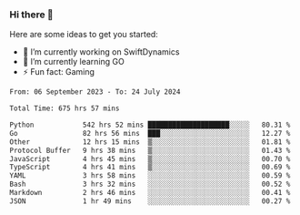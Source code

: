 ### Hi there 👋

Here are some ideas to get you started:

- 🔭 I’m currently working on SwiftDynamics
- 🌱 I’m currently learning GO
-  ⚡ Fun fact: Gaming
  
  <!--
- 👯 I’m looking to collaborate on ...
- 🤔 I’m looking for help with ...
- 💬 Ask me about ...
- 📫 How to reach me: ...
- 😄 Pronouns: ...
-->

<!--START_SECTION:waka-->

```txt
From: 06 September 2023 - To: 24 July 2024

Total Time: 675 hrs 57 mins

Python            542 hrs 52 mins ████████████████████░░░░░   80.31 %
Go                82 hrs 56 mins  ███░░░░░░░░░░░░░░░░░░░░░░   12.27 %
Other             12 hrs 15 mins  ▒░░░░░░░░░░░░░░░░░░░░░░░░   01.81 %
Protocol Buffer   9 hrs 38 mins   ▒░░░░░░░░░░░░░░░░░░░░░░░░   01.43 %
JavaScript        4 hrs 45 mins   ▒░░░░░░░░░░░░░░░░░░░░░░░░   00.70 %
TypeScript        4 hrs 41 mins   ▒░░░░░░░░░░░░░░░░░░░░░░░░   00.69 %
YAML              3 hrs 58 mins   ░░░░░░░░░░░░░░░░░░░░░░░░░   00.59 %
Bash              3 hrs 32 mins   ░░░░░░░░░░░░░░░░░░░░░░░░░   00.52 %
Markdown          2 hrs 46 mins   ░░░░░░░░░░░░░░░░░░░░░░░░░   00.41 %
JSON              1 hr 49 mins    ░░░░░░░░░░░░░░░░░░░░░░░░░   00.27 %
```

<!--END_SECTION:waka-->
